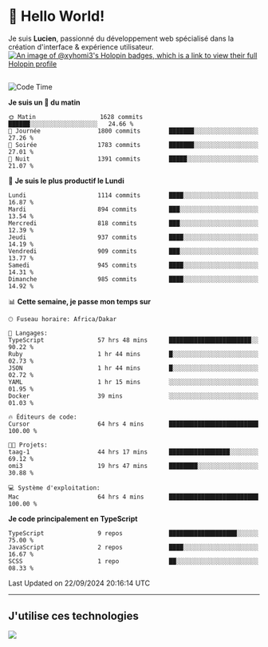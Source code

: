 # 👋 Hello World!

Je suis **Lucien**, passionné du développement web spécialisé dans la création d'interface & expérience utilisateur.
[![An image of @xyhomi3's Holopin badges, which is a link to view their full Holopin profile](https://holopin.me/xyhomi3)](https://holopin.io/@xyhomi3)

##

<!--START_SECTION:waka-->
![Code Time](http://img.shields.io/badge/Code%20Time-2%2C116%20hrs%2027%20mins-blue)

**Je suis un 🐤 du matin** 

```text
🌞 Matin                  1628 commits        ██████░░░░░░░░░░░░░░░░░░░   24.66 % 
🌆 Journée                1800 commits        ███████░░░░░░░░░░░░░░░░░░   27.26 % 
🌃 Soirée                 1783 commits        ███████░░░░░░░░░░░░░░░░░░   27.01 % 
🌙 Nuit                   1391 commits        █████░░░░░░░░░░░░░░░░░░░░   21.07 % 
```
📅 **Je suis le plus productif le Lundi** 

```text
Lundi                    1114 commits        ████░░░░░░░░░░░░░░░░░░░░░   16.87 % 
Mardi                    894 commits         ███░░░░░░░░░░░░░░░░░░░░░░   13.54 % 
Mercredi                 818 commits         ███░░░░░░░░░░░░░░░░░░░░░░   12.39 % 
Jeudi                    937 commits         ████░░░░░░░░░░░░░░░░░░░░░   14.19 % 
Vendredi                 909 commits         ███░░░░░░░░░░░░░░░░░░░░░░   13.77 % 
Samedi                   945 commits         ████░░░░░░░░░░░░░░░░░░░░░   14.31 % 
Dimanche                 985 commits         ████░░░░░░░░░░░░░░░░░░░░░   14.92 % 
```


📊 **Cette semaine, je passe mon temps sur** 

```text
🕑︎ Fuseau horaire: Africa/Dakar

💬 Langages: 
TypeScript               57 hrs 48 mins      ███████████████████████░░   90.22 % 
Ruby                     1 hr 44 mins        █░░░░░░░░░░░░░░░░░░░░░░░░   02.73 % 
JSON                     1 hr 44 mins        █░░░░░░░░░░░░░░░░░░░░░░░░   02.72 % 
YAML                     1 hr 15 mins        ░░░░░░░░░░░░░░░░░░░░░░░░░   01.95 % 
Docker                   39 mins             ░░░░░░░░░░░░░░░░░░░░░░░░░   01.03 % 

🔥 Éditeurs de code: 
Cursor                   64 hrs 4 mins       █████████████████████████   100.00 % 

🐱‍💻 Projets: 
taag-1                   44 hrs 17 mins      █████████████████░░░░░░░░   69.12 % 
omi3                     19 hrs 47 mins      ████████░░░░░░░░░░░░░░░░░   30.88 % 

💻 Système d'exploitation: 
Mac                      64 hrs 4 mins       █████████████████████████   100.00 % 
```

**Je code principalement en TypeScript** 

```text
TypeScript               9 repos             ███████████████████░░░░░░   75.00 % 
JavaScript               2 repos             ████░░░░░░░░░░░░░░░░░░░░░   16.67 % 
SCSS                     1 repo              ██░░░░░░░░░░░░░░░░░░░░░░░   08.33 % 
```




 Last Updated on 22/09/2024 20:16:14 UTC
<!--END_SECTION:waka-->
---

## J'utilise ces technologies

<p align="left">
  <a href="https://skillicons.dev">
    <img src="https://skillicons.dev/icons?i=ts,js,md,scss,tailwind,react,docker,express,astro,vite,nextjs,vercel,figma,ableton" />
  </a>
</p>

